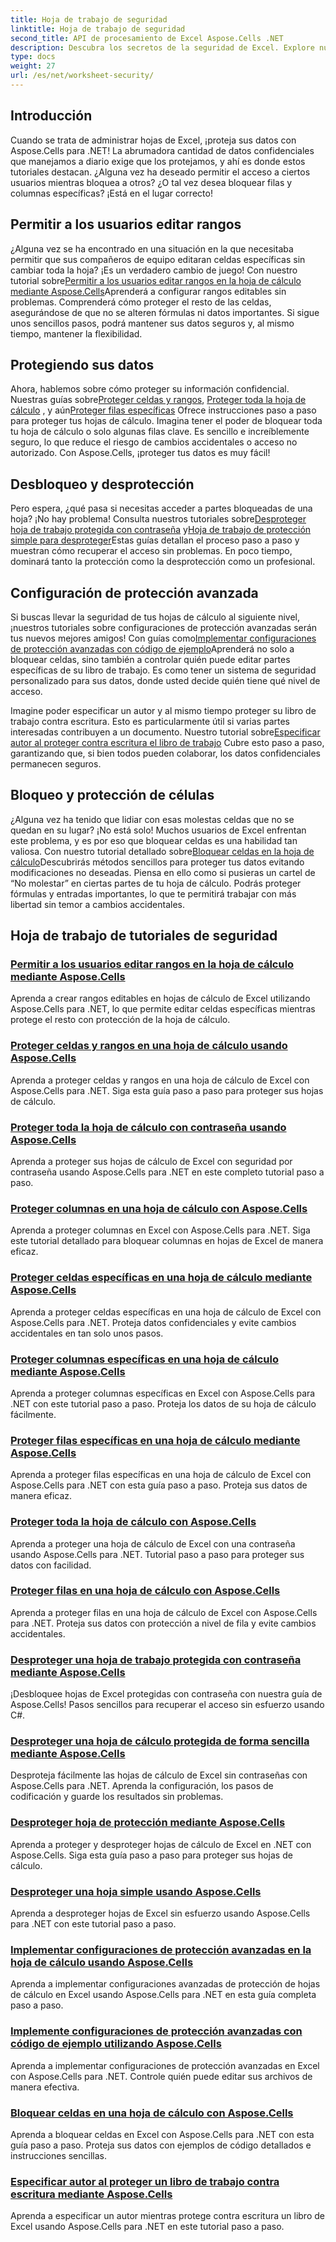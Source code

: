 ```yaml
---
title: Hoja de trabajo de seguridad
linktitle: Hoja de trabajo de seguridad
second_title: API de procesamiento de Excel Aspose.Cells .NET
description: Descubra los secretos de la seguridad de Excel. Explore nuestros completos tutoriales de Aspose.Cells para .NET para proteger, editar y administrar sus hojas de cálculo sin esfuerzo.
type: docs
weight: 27
url: /es/net/worksheet-security/
---
```

## Introducción

Cuando se trata de administrar hojas de Excel, ¡proteja sus datos con Aspose.Cells para .NET! La abrumadora cantidad de datos confidenciales que manejamos a diario exige que los protejamos, y ahí es donde estos tutoriales destacan. ¿Alguna vez ha deseado permitir el acceso a ciertos usuarios mientras bloquea a otros? ¿O tal vez desea bloquear filas y columnas específicas? ¡Está en el lugar correcto!

## Permitir a los usuarios editar rangos
 ¿Alguna vez se ha encontrado en una situación en la que necesitaba permitir que sus compañeros de equipo editaran celdas específicas sin cambiar toda la hoja? ¡Es un verdadero cambio de juego! Con nuestro tutorial sobre[Permitir a los usuarios editar rangos en la hoja de cálculo mediante Aspose.Cells](./allow-edit-ranges/)Aprenderá a configurar rangos editables sin problemas. Comprenderá cómo proteger el resto de las celdas, asegurándose de que no se alteren fórmulas ni datos importantes. Si sigue unos sencillos pasos, podrá mantener sus datos seguros y, al mismo tiempo, mantener la flexibilidad.

## Protegiendo sus datos
Ahora, hablemos sobre cómo proteger su información confidencial. Nuestras guías sobre[Proteger celdas y rangos](./protect-cells-and-ranges/), [Proteger toda la hoja de cálculo](./protect-worksheet/) , y aún[Proteger filas específicas](./protect-specific-rows/) Ofrece instrucciones paso a paso para proteger tus hojas de cálculo. Imagina tener el poder de bloquear toda tu hoja de cálculo o solo algunas filas clave. Es sencillo e increíblemente seguro, lo que reduce el riesgo de cambios accidentales o acceso no autorizado. Con Aspose.Cells, ¡proteger tus datos es muy fácil!

## Desbloqueo y desprotección
 Pero espera, ¿qué pasa si necesitas acceder a partes bloqueadas de una hoja? ¡No hay problema! Consulta nuestros tutoriales sobre[Desproteger hoja de trabajo protegida con contraseña](./unprotect-password-worksheet/) y[Hoja de trabajo de protección simple para desproteger](./unprotect-simply-protected/)Estas guías detallan el proceso paso a paso y muestran cómo recuperar el acceso sin problemas. En poco tiempo, dominará tanto la protección como la desprotección como un profesional.

## Configuración de protección avanzada

Si buscas llevar la seguridad de tus hojas de cálculo al siguiente nivel, ¡nuestros tutoriales sobre configuraciones de protección avanzadas serán tus nuevos mejores amigos! Con guías como[Implementar configuraciones de protección avanzadas con código de ejemplo](./advanced-protection-settings-example-code/)Aprenderá no solo a bloquear celdas, sino también a controlar quién puede editar partes específicas de su libro de trabajo. Es como tener un sistema de seguridad personalizado para sus datos, donde usted decide quién tiene qué nivel de acceso. 

 Imagine poder especificar un autor y al mismo tiempo proteger su libro de trabajo contra escritura. Esto es particularmente útil si varias partes interesadas contribuyen a un documento. Nuestro tutorial sobre[Especificar autor al proteger contra escritura el libro de trabajo](./specify-author-write-protect-workbook/) Cubre esto paso a paso, garantizando que, si bien todos pueden colaborar, los datos confidenciales permanecen seguros.

## Bloqueo y protección de células

¿Alguna vez ha tenido que lidiar con esas molestas celdas que no se quedan en su lugar? ¡No está solo! Muchos usuarios de Excel enfrentan este problema, y es por eso que bloquear celdas es una habilidad tan valiosa. Con nuestro tutorial detallado sobre[Bloquear celdas en la hoja de cálculo](./lock-cells/)Descubrirás métodos sencillos para proteger tus datos evitando modificaciones no deseadas. Piensa en ello como si pusieras un cartel de “No molestar” en ciertas partes de tu hoja de cálculo. Podrás proteger fórmulas y entradas importantes, lo que te permitirá trabajar con más libertad sin temor a cambios accidentales. 

## Hoja de trabajo de tutoriales de seguridad
### [Permitir a los usuarios editar rangos en la hoja de cálculo mediante Aspose.Cells](./allow-edit-ranges/)
Aprenda a crear rangos editables en hojas de cálculo de Excel utilizando Aspose.Cells para .NET, lo que permite editar celdas específicas mientras protege el resto con protección de la hoja de cálculo.
### [Proteger celdas y rangos en una hoja de cálculo usando Aspose.Cells](./protect-cells-and-ranges/)
Aprenda a proteger celdas y rangos en una hoja de cálculo de Excel con Aspose.Cells para .NET. Siga esta guía paso a paso para proteger sus hojas de cálculo.
### [Proteger toda la hoja de cálculo con contraseña usando Aspose.Cells](./protect-worksheet-password/)
Aprenda a proteger sus hojas de cálculo de Excel con seguridad por contraseña usando Aspose.Cells para .NET en este completo tutorial paso a paso.
### [Proteger columnas en una hoja de cálculo con Aspose.Cells](./protect-columns/)
Aprenda a proteger columnas en Excel con Aspose.Cells para .NET. Siga este tutorial detallado para bloquear columnas en hojas de Excel de manera eficaz.
### [Proteger celdas específicas en una hoja de cálculo mediante Aspose.Cells](./protect-specific-cells/)
Aprenda a proteger celdas específicas en una hoja de cálculo de Excel con Aspose.Cells para .NET. Proteja datos confidenciales y evite cambios accidentales en tan solo unos pasos.
### [Proteger columnas específicas en una hoja de cálculo mediante Aspose.Cells](./protect-specific-columns/)
Aprenda a proteger columnas específicas en Excel con Aspose.Cells para .NET con este tutorial paso a paso. Proteja los datos de su hoja de cálculo fácilmente.
### [Proteger filas específicas en una hoja de cálculo mediante Aspose.Cells](./protect-specific-rows/)
Aprenda a proteger filas específicas en una hoja de cálculo de Excel con Aspose.Cells para .NET con esta guía paso a paso. Proteja sus datos de manera eficaz.
### [Proteger toda la hoja de cálculo con Aspose.Cells](./protect-worksheet/)
Aprenda a proteger una hoja de cálculo de Excel con una contraseña usando Aspose.Cells para .NET. Tutorial paso a paso para proteger sus datos con facilidad.
### [Proteger filas en una hoja de cálculo con Aspose.Cells](./protect-rows/)
Aprenda a proteger filas en una hoja de cálculo de Excel con Aspose.Cells para .NET. Proteja sus datos con protección a nivel de fila y evite cambios accidentales.
### [Desproteger una hoja de trabajo protegida con contraseña mediante Aspose.Cells](./unprotect-password-worksheet/)
¡Desbloquee hojas de Excel protegidas con contraseña con nuestra guía de Aspose.Cells! Pasos sencillos para recuperar el acceso sin esfuerzo usando C#. 
### [Desproteger una hoja de cálculo protegida de forma sencilla mediante Aspose.Cells](./unprotect-simply-protected/)
Desproteja fácilmente las hojas de cálculo de Excel sin contraseñas con Aspose.Cells para .NET. Aprenda la configuración, los pasos de codificación y guarde los resultados sin problemas.
### [Desproteger hoja de protección mediante Aspose.Cells](./unprotect-protect-sheet/)
Aprenda a proteger y desproteger hojas de cálculo de Excel en .NET con Aspose.Cells. Siga esta guía paso a paso para proteger sus hojas de cálculo.
### [Desproteger una hoja simple usando Aspose.Cells](./unprotect-simple-sheet/)
Aprenda a desproteger hojas de Excel sin esfuerzo usando Aspose.Cells para .NET con este tutorial paso a paso.
### [Implementar configuraciones de protección avanzadas en la hoja de cálculo usando Aspose.Cells](./implement-advanced-protection-settings/)
Aprenda a implementar configuraciones avanzadas de protección de hojas de cálculo en Excel usando Aspose.Cells para .NET en esta guía completa paso a paso.
### [Implemente configuraciones de protección avanzadas con código de ejemplo utilizando Aspose.Cells](./advanced-protection-settings-example-code/)
Aprenda a implementar configuraciones de protección avanzadas en Excel con Aspose.Cells para .NET. Controle quién puede editar sus archivos de manera efectiva.
### [Bloquear celdas en una hoja de cálculo con Aspose.Cells](./lock-cells/)
Aprenda a bloquear celdas en Excel con Aspose.Cells para .NET con esta guía paso a paso. Proteja sus datos con ejemplos de código detallados e instrucciones sencillas.
### [Especificar autor al proteger un libro de trabajo contra escritura mediante Aspose.Cells](./specify-author-write-protect-workbook/)
Aprenda a especificar un autor mientras protege contra escritura un libro de Excel usando Aspose.Cells para .NET en este tutorial paso a paso.